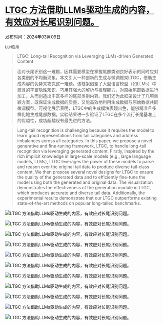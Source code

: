 # [LTGC 方法借助LLMs驱动生成的内容，有效应对长尾识别问题。](https://arxiv.org/abs/2403.05854)

发布时间：2024年03月09日

`LLM应用`

> LTGC: Long-tail Recognition via Leveraging LLMs-driven Generated Content

> 面对长尾识别这一难题，因其需要模型在掌握尾部类别良好表示的同时应对各类别的不均衡现象。本文引入一种创新的生成与微调框架LTGC，借助生成内容的优势来攻克这一难题。该框架借鉴了大型语言模型（如LLMs）中蕴含的丰富隐性知识，巧用其强大的解析与推理能力，对原始尾部数据进行加工，从而创造出丰富多样的尾部类别内容。我们还为此框架设计了几项新颖方案，既保证生成数据的质量，又能高效地利用生成数据与原始数据共同微调模型。可视化展示表明，LTGC中的生成模块表现出色，能够精准且多样化地生成尾部数据。实验结果进一步验证了LTGC在多个流行长尾基准上的优越性，成功超越现有最先进的方法。

> Long-tail recognition is challenging because it requires the model to learn good representations from tail categories and address imbalances across all categories. In this paper, we propose a novel generative and fine-tuning framework, LTGC, to handle long-tail recognition via leveraging generated content. Firstly, inspired by the rich implicit knowledge in large-scale models (e.g., large language models, LLMs), LTGC leverages the power of these models to parse and reason over the original tail data to produce diverse tail-class content. We then propose several novel designs for LTGC to ensure the quality of the generated data and to efficiently fine-tune the model using both the generated and original data. The visualization demonstrates the effectiveness of the generation module in LTGC, which produces accurate and diverse tail data. Additionally, the experimental results demonstrate that our LTGC outperforms existing state-of-the-art methods on popular long-tailed benchmarks.

![LTGC 方法借助LLMs驱动生成的内容，有效应对长尾识别问题。](../../../paper_images/2403.05854/fig1.png)

![LTGC 方法借助LLMs驱动生成的内容，有效应对长尾识别问题。](../../../paper_images/2403.05854/fig_framework_v7_new.png)

![LTGC 方法借助LLMs驱动生成的内容，有效应对长尾识别问题。](../../../paper_images/2403.05854/fig_minigpt.png)

![LTGC 方法借助LLMs驱动生成的内容，有效应对长尾识别问题。](../../../paper_images/2403.05854/fig_chatgpt.png)

![LTGC 方法借助LLMs驱动生成的内容，有效应对长尾识别问题。](../../../paper_images/2403.05854/fig_clip_filter_v5.png)

![LTGC 方法借助LLMs驱动生成的内容，有效应对长尾识别问题。](../../../paper_images/2403.05854/x1.png)

![LTGC 方法借助LLMs驱动生成的内容，有效应对长尾识别问题。](../../../paper_images/2403.05854/x2.png)

![LTGC 方法借助LLMs驱动生成的内容，有效应对长尾识别问题。](../../../paper_images/2403.05854/supp_max_num.png)

![LTGC 方法借助LLMs驱动生成的内容，有效应对长尾识别问题。](../../../paper_images/2403.05854/x3.png)

![LTGC 方法借助LLMs驱动生成的内容，有效应对长尾识别问题。](../../../paper_images/2403.05854/x4.png)

![LTGC 方法借助LLMs驱动生成的内容，有效应对长尾识别问题。](../../../paper_images/2403.05854/x5.png)